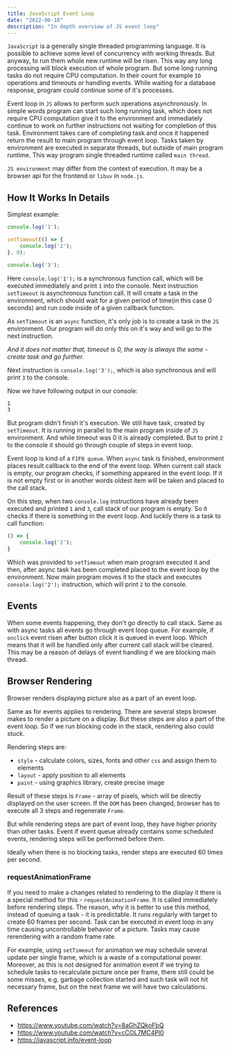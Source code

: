 ```yaml
---
title: JavaScript Event Loop
date: "2022-06-18"
description: "In depth overview of JS event loop"
---
```


`JavaScript` is a generally single threaded programming language. It is possible to achieve some level 
of concurrency with working threads. But anyway, to run them whole new runtime will be risen.
This way any long processing will block execution of whole program. But some long running tasks do not
require CPU computation. In their count for example `IO` operations and timeouts or handling events. 
While waiting for a database response, program could continue some of it's processes.

Event loop in `JS` allows to perform such operations asynchronously. In simple words program can start
such long running task, which does not require CPU computation give it to the environment and immediately
continue to work on further instructions not waiting for completion of this task. Environment takes care of
completing task and once it happened return the result to main program through event loop. Tasks taken by 
environment are executed in separate threads, but outside of main program runtime. This way program single threaded runtime called `main thread`.

`JS environment` may differ from the context of execution. It may be a browser api for the frontend or 
`libuv` in `node.js`.

## How It Works In Details

Simplest example:

```js
console.log('1');

setTimeout(() => {
    console.log('2');
}, 0);

console.log('3');
```

Here `console.log('1');` is a synchronous function call, which will be executed immediately and print `1`
into the console. Next instruction `setTimeout` is asynchronous function call. It will create a task
in the environment, which should wait for a given period of time(in this case 0 seconds) and run code inside
of a given callback function.

As `setTimeout` is an `async` function, it's only job is to create a task in the `JS` environment. Our program
will do only this on it's way and will go to the next instruction.

*And it does not matter that, timeout is 0, the way is always the same - create task and go further.*

Next instruction is `console.log('3');`, which is also synchronous and will print `3` to the console.

Now we have following output in our console:

```txt
1
3
```

But program didn't finish it's execution. We still have task, created by `setTimeout`. It is running in
parallel to the main program inside of `JS` environment. And while timeout was 0 it is already completed.
But to print `2` to the console it should go through couple of steps in event loop.

Event loop is kind of a `FIFO queue`. When `async` task is finished, environment places result callback to 
the end of the event loop. When current call stack is empty, our program checks, if something appeared in 
the event loop. If it is not empty first or in another words oldest item will be taken and placed to the 
call stack.

On this step, when two `console.log` instructions have already been executed and printed `1` and `3`,
call stack of our program is empty. So it checks if there is something in the event loop. And luckily
there is a task to call function:

```js
() => {
    console.log('2');
}
```

Which was provided to `setTimeout` when main program executed it and then, after async task has been 
completed placed to the event loop by the environment. Now main program moves it to the stack and executes
`console.log('2');` instruction, which will print `2` to the console.

## Events

When some events happening, they don't go directly to call stack. Same as with async tasks all events go
through event loop queue. For example, if `onclick` event risen after button click it is queued in event
loop. Which means that it will be handled only after current call stack will be cleared. This may be a
reason of delays of event handling if we are blocking main thread.

## Browser Rendering

Browser renders displaying picture also as a part of an event loop. 

Same as for events applies to rendering. There are several steps browser makes to render a picture on a
display. But these steps are also a part of the event loop. So if we run blocking code in the stack, rendering
also could stuck.

Rendering steps are:
- `style` - calculate colors, sizes, fonts and other `css` and assign them to elements
- `layout` - apply position to all elements
- `paint` - using graphics library, create precise image

Result of these steps is `Frame` - array of pixels, which will be directly displayed on the user screen. 
If the `DOM` has been changed, browser has to execute all 3 steps and regenerate `Frame`.

But while rendering steps are part of event loop, they have higher priority than other tasks. Event if event
queue already contains some scheduled events, rendering steps will be performed before them.

Ideally when there is no blocking tasks, render steps are executed 60 times per second.

### requestAnimationFrame

If you need to make a changes related to rendering to the display it there is a special method for this - 
`requestAnimationFrame`. It is called immediately before rendering steps. The reason, why it is better to
use this method, instead of queuing a task - it is predictable. It runs regularly with target to create
60 frames per second. Task can be executed in event loop in any time causing uncontrollable behavior of a
picture. Tasks may cause rerendering with a random frame rate.

For example, using `setTimeout` for animation we may schedule several update per single frame, which is a
waste of a computational power. Moreover, as this is not designed for animation event if we trying to
schedule tasks to recalculate picture once per frame, there still could be some misses, e.g. garbage 
collection started and such task will not hit necessary frame, but on the next frame we will have two 
calculations.

## References

- https://www.youtube.com/watch?v=8aGhZQkoFbQ
- https://www.youtube.com/watch?v=cCOL7MC4Pl0
- https://javascript.info/event-loop